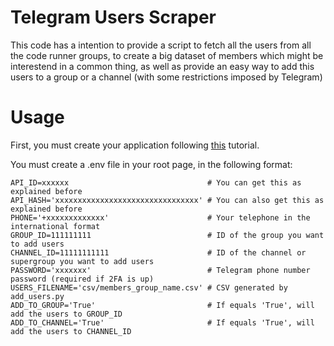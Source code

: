# Telegram Users Scraper

This code has a intention to provide a script to fetch all the users from all the code runner groups, to create a big dataset of members which might be interestend in a common thing, as well as provide an easy way to add this users to a group or a channel (with some restrictions imposed by Telegram)

# Usage

First, you must create your application following [this](https://core.telegram.org/api/obtaining_api_id) tutorial.

You must create a .env file in your root page, in the following format:

```env
API_ID=xxxxxx                               # You can get this as explained before
API_HASH='xxxxxxxxxxxxxxxxxxxxxxxxxxxxxxxx' # You can also get this as explained before
PHONE='+xxxxxxxxxxxxx'                      # Your telephone in the international format
GROUP_ID=111111111                          # ID of the group you want to add users
CHANNEL_ID=11111111111                      # ID of the channel or supergroup you want to add users
PASSWORD='xxxxxxx'                          # Telegram phone number password (required if 2FA is up)
USERS_FILENAME='csv/members_group_name.csv' # CSV generated by add_users.py
ADD_TO_GROUP='True'                         # If equals 'True', will add the users to GROUP_ID
ADD_TO_CHANNEL='True'                       # If equals 'True', will add the users to CHANNEL_ID
```
